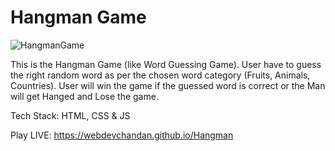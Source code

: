 <h1>Hangman Game </h1>

![HangmanGame](https://user-images.githubusercontent.com/70449580/209443589-26b57b07-aba2-42f4-83aa-9d0e03656974.png)


This is the Hangman Game (like Word Guessing Game). User have to guess the right random word as per the chosen word category (Fruits, Animals, Countries). User will win the game if the guessed word is correct or the Man will get Hanged and Lose the game.

Tech Stack: HTML, CSS & JS

Play LIVE: https://webdevchandan.github.io/Hangman
